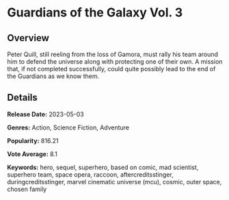 # Guardians of the Galaxy Vol. 3

## Overview

 Peter Quill, still reeling from the loss of Gamora, must rally his team around him to defend the universe along with protecting one of their own. A mission that, if not completed successfully, could quite possibly lead to the end of the Guardians as we know them.

## Details

**Release Date:** 2023-05-03

**Genres:** Action, Science Fiction, Adventure

**Popularity:** 816.21

**Vote Average:** 8.1

**Keywords:** hero, sequel, superhero, based on comic, mad scientist, superhero team, space opera, raccoon, aftercreditsstinger, duringcreditsstinger, marvel cinematic universe (mcu), cosmic, outer space, chosen family

